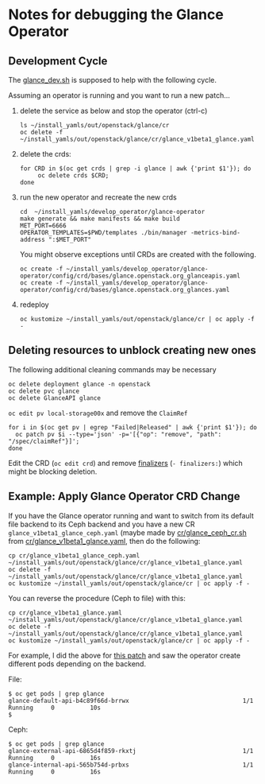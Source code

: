 # Notes for debugging the Glance Operator

## Development Cycle

The [glance_dev.sh](glance_dev.sh) is supposed to help with the following cycle.

Assuming an operator is running and you want to run a new patch...

1. delete the service as below and stop the operator (ctrl-c)
   ```
   ls ~/install_yamls/out/openstack/glance/cr
   oc delete -f ~/install_yamls/out/openstack/glance/cr/glance_v1beta1_glance.yaml
   ```

2. delete the crds:
   ```
   for CRD in $(oc get crds | grep -i glance | awk {'print $1'}); do
        oc delete crds $CRD;
   done
   ```

3. run the new operator and recreate the new crds
   ```
   cd  ~/install_yamls/develop_operator/glance-operator
   make generate && make manifests && make build
   MET_PORT=6666
   OPERATOR_TEMPLATES=$PWD/templates ./bin/manager -metrics-bind-address ":$MET_PORT"
   ```

   You might observe exceptions until CRDs are created with the following.

   ```
   oc create -f ~/install_yamls/develop_operator/glance-operator/config/crd/bases/glance.openstack.org_glanceapis.yaml
   oc create -f ~/install_yamls/develop_operator/glance-operator/config/crd/bases/glance.openstack.org_glances.yaml
   ```

4. redeploy
   ```
   oc kustomize ~/install_yamls/out/openstack/glance/cr | oc apply -f -
   ```

## Deleting resources to unblock creating new ones

The following additional cleaning commands may be necessary

```
oc delete deployment glance -n openstack
oc delete pvc glance
oc delete GlanceAPI glance
```

`oc edit pv local-storage00x` and remove the `ClaimRef`

```
for i in $(oc get pv | egrep "Failed|Released" | awk {'print $1'}); do
  oc patch pv $i --type='json' -p='[{"op": "remove", "path": "/spec/claimRef"}]';
done
```

Edit the CRD (`oc edit crd`) and remove
[finalizers](https://kubernetes.io/blog/2021/05/14/using-finalizers-to-control-deletion/)
(`- finalizers:`) which might be blocking deletion.

## Example: Apply Glance Operator CRD Change

If you have the Glance operator running and want to switch from its
default file backend to its Ceph backend and you have a new CR
`glance_v1beta1_glance_ceph.yaml` 
(maybe made by [cr/glance_ceph_cr.sh](cr/glance_ceph_cr.sh)
from [cr/glance_v1beta1_glance.yaml](cr/glance_v1beta1_glance.yaml), 
then do the following:
```
cp cr/glance_v1beta1_glance_ceph.yaml ~/install_yamls/out/openstack/glance/cr/glance_v1beta1_glance.yaml
oc delete -f ~/install_yamls/out/openstack/glance/cr/glance_v1beta1_glance.yaml
oc kustomize ~/install_yamls/out/openstack/glance/cr | oc apply -f -
```
You can reverse the procedure (Ceph to file) with this:
```
cp cr/glance_v1beta1_glance.yaml ~/install_yamls/out/openstack/glance/cr/glance_v1beta1_glance.yaml
oc delete -f ~/install_yamls/out/openstack/glance/cr/glance_v1beta1_glance.yaml
oc kustomize ~/install_yamls/out/openstack/glance/cr | oc apply -f -
```
For example, I did the above for
[this patch](https://github.com/fmount/glance-operator/commit/d40064ea6a3942859a4901e970b0b70c02cd396a)
and saw the operator create different pods depending on the backend.

File:
```
$ oc get pods | grep glance
glance-default-api-b4c89f66d-brrwx                                1/1     Running     0          10s
$
```

Ceph:
```
$ oc get pods | grep glance
glance-external-api-6865d4f859-rkxtj                              1/1     Running     0          16s
glance-internal-api-565b754d-prbxs                                1/1     Running     0          16s
```
